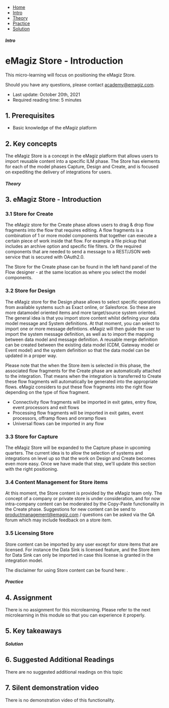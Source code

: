 <div class="ez-academy">
    <div class="ez-academy__body">
        <main class="micro-learning">
        <ul class="doc-nav">
            <li class="doc-nav__item"><a href="../../docs/microlearning/novice-emagiz-store-index" class="doc-nav__link">Home</a></li>
            <li class="doc-nav__item"><a href="#intro" class="doc-nav__link">Intro</a></li>
            <li class="doc-nav__item"><a href="#theory" class="doc-nav__link">Theory</a></li>
            <li class="doc-nav__item"><a href="#practice" class="doc-nav__link">Practice</a></li>
            <li class="doc-nav__item"><a href="#solution" class="doc-nav__link">Solution</a></li>
        </ul>

<div class="doc">

##### Intro

# eMagiz Store - Introduction
This micro-learning will focus on positioning the eMagiz Store. 

Should you have any questions, please contact academy@emagiz.com.

- Last update: October 20th, 2021
- Required reading time: 5 minutes

## 1. Prerequisites
- Basic knowledge of the eMagiz platform

## 2. Key concepts
The eMagiz Store is a concept in the eMagiz platform that allows users to import reusable content into a specific ILM phase. The Store has elements for each of the model phases Capture, Design and Create, and is focused on expediting the delivery of integrations for users.

##### Theory

## 3. eMagiz Store - Introduction

### 3.1 Store for Create
The eMagiz store for the Create phase allows users to drag & drop flow fragments into the flow that requires editing. A flow fragments is a combination of 1 or more model components that together can execute a certain piece of work inside that flow. For example a file pickup that includes an archive option and specific file filters. Or the required components that are needed to send a message to a REST/JSON web service that is secured with OAuth2.0. 

The Store for the Create phase can be found in the left hand panel of the Flow designer - at the same location as where you select the model components. 

### 3.2 Store for Design
The eMagiz store for the Design phase allows to select specific operations from available systems such as Exact online, or Salesforce. So these are more datamodel oriented items and more target/source system oriented. The general idea is that you import store content whilst defining your data model message and System definitions. At that moment, you can select to import one or more message defintions. eMagiz will then guide the user to import the system message definition, as well as to import the mapping between data model and message definition. A reusable merge definition can be created between the existing data model (CDM, Gateway model or Event model) and the system definition so that the data model can be updated in a proper way.

Please note that the when the Store item is selected in this phase, the associated flow fragments for the Create phase are automatically attached to the integration. That means when the integration is transferred to Create these flow fragments will automatically be generated into the appropriate flows. eMagiz considers to put these flow fragments into the right flow depending on the type of flow fragment. 
- Connectivity flow fragments will be imported in exit gates, entry flow, event processors and exit flows
- Processing flow fragments will be imported in exit gates, event processors, offramp flows and onramp flows
- Universal flows can be imported in any flow

### 3.3 Store for Capture
The eMagiz Store will be expanded to the Capture phase in upcoming quarters. The current idea is to allow the selection of systems and integrations on level up so that the work on Design and Create becomes even more easy. Once we have made that step, we'll update this section with the right positioning.

### 3.4 Content Management for Store items
At this moment, the Store content is provided by the eMagiz team only. The concept of a company or private store is under consideration, and for now intra-company content can be moderated by the Copy-Paste functionality in the Create phase. Suggestions for new content can be send to productmanagement@emagiz.com / questions can be asked via the QA forum which may include feedback on a store item.

### 3.5 Licensing Store
Store content can be imported by any user except for store items that are licensed. For instance the Data Sink is licensed feature, and the Store item for Data Sink can only be imported in case this license is granted in the integration model.

The disclaimer for using Store content can be found here: <addlink>.

##### Practice

## 4. Assignment

There is no assignment for this microlearning. Please refer to the next microlearning in this module so that you can experience it properly.

## 5. Key takeaways


##### Solution

## 6. Suggested Additional Readings

There are no suggested additional readings on this topic

## 7. Silent demonstration video

There is no demonstration video of this functionality. 

</div>
</main>
</div>
</div>